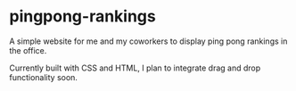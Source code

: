 # pingpong-rankings

A simple website for me and my coworkers to display ping pong rankings in the office.

Currently built with CSS and HTML, I plan to integrate drag and drop functionality soon.
